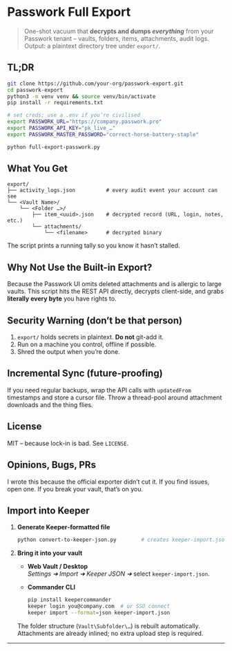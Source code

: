 # Passwork Full Export

> One-shot vacuum that **decrypts and dumps _everything_** from your Passwork
> tenant – vaults, folders, items, attachments, audit logs.  
> Output: a plaintext directory tree under `export/`.

## TL;DR

```bash
git clone https://github.com/your-org/passwork-export.git
cd passwork-export
python3 -m venv venv && source venv/bin/activate
pip install -r requirements.txt

# set creds; use a .env if you’re civilised
export PASSWORK_URL="https://company.passwork.pro"
export PASSWORK_API_KEY="pk_live_…"
export PASSWORK_MASTER_PASSWORD="correct-horse-battery-staple"

python full-export-passwork.py
```

## What You Get

```
export/
├── activity_logs.json          # every audit event your account can see
└── <Vault Name>/
    └── <Folder …>/
        ├── item_<uuid>.json    # decrypted record (URL, login, notes, etc.)
        └── attachments/
            └── <filename>      # decrypted binary
```

The script prints a running tally so you know it hasn’t stalled.

## Why Not Use the Built-in Export?

Because the Passwork UI omits deleted attachments and is allergic to large
vaults.  This script hits the REST API directly, decrypts client-side, and
grabs **literally every byte** you have rights to.

## Security Warning (don’t be that person)

1. `export/` holds secrets in plaintext.  **Do not** git-add it.  
2. Run on a machine you control, offline if possible.  
3. Shred the output when you’re done.

## Incremental Sync (future-proofing)

If you need regular backups, wrap the API calls with `updatedFrom` timestamps
and store a cursor file.  Throw a thread-pool around attachment downloads and
the thing flies.

## License

MIT – because lock-in is bad.  See `LICENSE`.

## Opinions, Bugs, PRs

I wrote this because the official exporter didn’t cut it.  If you find issues,
open one.  If you break your vault, that’s on you.


## Import into Keeper

1. **Generate Keeper‑formatted file**

   ```bash
   python convert-to-keeper-json.py        # creates keeper-import.json
   ```

2. **Bring it into your vault**

   * **Web Vault / Desktop**  
     *Settings ➜ Import ➜ Keeper JSON ➜* select `keeper-import.json`.

   * **Commander CLI**  
     ```bash
     pip install keepercommander
     keeper login you@company.com  # or SSO connect
     keeper import --format=json keeper-import.json
     ```

   The folder structure (`Vault\Subfolder\…`) is rebuilt automatically.  
   Attachments are already inlined; no extra upload step is required.

---
